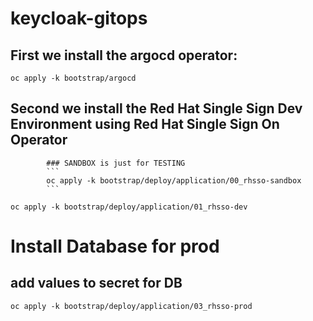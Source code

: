 # keycloak-gitops
## First we install the argocd operator:
```
oc apply -k bootstrap/argocd
```
## Second we install the Red Hat Single Sign Dev Environment using Red Hat Single Sign On Operator

            ### SANDBOX is just for TESTING
            ```
            oc apply -k bootstrap/deploy/application/00_rhsso-sandbox
            ```


```
oc apply -k bootstrap/deploy/application/01_rhsso-dev
```

# Install Database for prod
## add values to secret for DB
```
oc apply -k bootstrap/deploy/application/03_rhsso-prod
```
